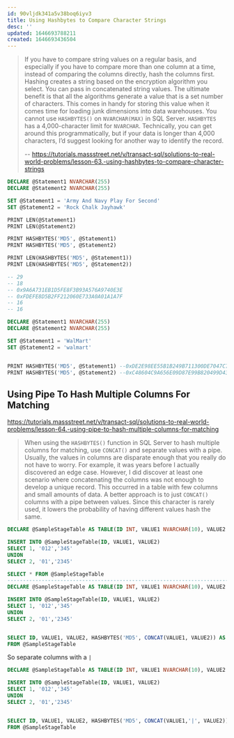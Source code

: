 ```yaml
---
id: 90vljdk341a5v38boq6iyv3
title: Using Hashbytes to Compare Character Strings
desc: ''
updated: 1646693788211
created: 1646693436504
---
```


> If you have to compare string values on a regular basis, and especially if you have to compare more than one column at a time, instead of comparing the columns directly, hash the columns first. Hashing creates a string based on the encryption algorithm you select. You can pass in concatenated string values. The ultimate benefit is that all the algorithms generate a value that is a set number of characters. This comes in handy for storing this value when it comes time for loading junk dimensions into data warehouses.
> You cannot use `HASHBYTES()` on `NVARCHAR(MAX)` in SQL Server. `HASHBYTES` has a 4,000-character limit for `NVARCHAR`. Technically, you can get around this programmatically, but if your data is longer than 4,000 characters, I’d suggest looking for another way to identify the record.
>
> -- <https://tutorials.massstreet.net/v/transact-sql/solutions-to-real-world-problems/lesson-63.-using-hashbytes-to-compare-character-strings>


```sql
DECLARE @Statement1 NVARCHAR(255)
DECLARE @Statement2 NVARCHAR(255)

SET @Statement1 = 'Army And Navy Play For Second'
SET @Statement2 = 'Rock Chalk Jayhawk'

PRINT LEN(@Statement1)
PRINT LEN(@Statement2)

PRINT HASHBYTES('MD5', @Statement1)
PRINT HASHBYTES('MD5', @Statement2)

PRINT LEN(HASHBYTES('MD5', @Statement1))
PRINT LEN(HASHBYTES('MD5', @Statement2))

-- 29
-- 18
-- 0x9A6A731EB1D5FE8F3B93A576A9740E3E
-- 0xFDEFE8D5B2FF212060E733A0A01A1A7F
-- 16
-- 16
```

```sql
DECLARE @Statement1 NVARCHAR(255)
DECLARE @Statement2 NVARCHAR(255)

SET @Statement1 = 'WalMart'
SET @Statement2 = 'walmart'


PRINT HASHBYTES('MD5', @Statement1) --0xDE2E98EE55B1B249B711300DE7047C75
PRINT HASHBYTES('MD5', @Statement2) --0xC48604C9A656E09D87E99B820499D430
```

## Using Pipe To Hash Multiple Columns For Matching

<https://tutorials.massstreet.net/v/transact-sql/solutions-to-real-world-problems/lesson-64.-using-pipe-to-hash-multiple-columns-for-matching>

> When using the `HASHBYTES()` function in SQL Server to hash multiple columns for matching, use `CONCAT()` and separate values with a pipe.
> Usually, the values in columns are disparate enough that you really do not have to worry. For example, it was years before I actually discovered an edge case. However, I did discover at least one scenario where concatenating the columns was not enough to develop a unique record. This occurred in a table with few columns and small amounts of data.
> A better approach is to just `CONCAT()` columns with a pipe between values. Since this character is rarely used, it lowers the probability of having different values hash the same.

```sql
DECLARE @SampleStageTable AS TABLE(ID INT, VALUE1 NVARCHAR(10), VALUE2 NVARCHAR(10))

INSERT INTO @SampleStageTable(ID, VALUE1, VALUE2)
SELECT 1, '012','345'
UNION
SELECT 2, '01','2345'

SELECT * FROM @SampleStageTable
-------------------------------------------------------------------------------------
DECLARE @SampleStageTable AS TABLE(ID INT, VALUE1 NVARCHAR(10), VALUE2 NVARCHAR(10))

INSERT INTO @SampleStageTable(ID, VALUE1, VALUE2)
SELECT 1, '012','345'
UNION
SELECT 2, '01','2345'


SELECT ID, VALUE1, VALUE2, HASHBYTES('MD5', CONCAT(VALUE1, VALUE2)) AS ROWHASH
FROM @SampleStageTable
```

So separate columns with a `|`

```sql
DECLARE @SampleStageTable AS TABLE(ID INT, VALUE1 NVARCHAR(10), VALUE2 NVARCHAR(10))

INSERT INTO @SampleStageTable(ID, VALUE1, VALUE2)
SELECT 1, '012','345'
UNION
SELECT 2, '01','2345'


SELECT ID, VALUE1, VALUE2, HASHBYTES('MD5', CONCAT(VALUE1,'|', VALUE2)) AS ROWHASH
FROM @SampleStageTable
```
